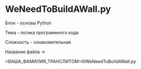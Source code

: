 # WeNeedToBuildAWall.py

Блок - основы Python

Тема - логика программного кода

Сложность - ознакомительная

Название файла ->

<ВАША_ФАМИЛИЯ_ТРАНСЛИТОМ>0IWeNeedToBuildAWall.py